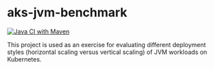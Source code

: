 # aks-jvm-benchmark

[![Java CI with Maven](https://github.com/brunoborges/aks-jvm-benchmark/actions/workflows/maven.yml/badge.svg)](https://github.com/brunoborges/aks-jvm-benchmark/actions/workflows/maven.yml)

This project is used as an exercise for evaluating different deployment styles (horizontal scaling versus vertical scaling) of JVM workloads on Kubernetes.
